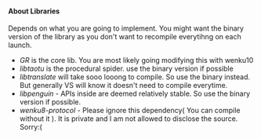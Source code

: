#### About Libraries
Depends on what you are going to implement. You might want the binary version of the library as you don't want to recompile everytihng on each launch.
- *GR* is the core lib. You are most likely going modifying this with wenku10
- *libtaotu* is the procedural spider. use the binary version if possible
- *libtranslate* will take sooo looong to compile. So use the binary instead. But generally VS will know it doesn't need to compile everytime.
- *libpenguin* - APIs inside are deemed relatively stable. So use the binary version if possible.
- *wenku8-protocol* - Please ignore this dependency( You can compile without it ). It is private and I am not allowed to disclose the source. Sorry:(
